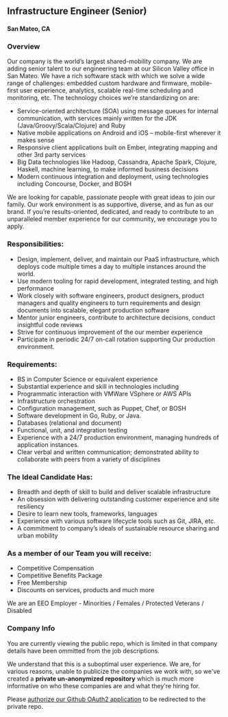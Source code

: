 ## Infrastructure Engineer (Senior)
#### San Mateo, CA

### Overview
Our company is the world’s largest shared-mobility company.  We are adding senior talent to our engineering team at our Silicon Valley office in San Mateo. We have a rich software stack with which we solve a wide range of challenges: embedded custom hardware and firmware, mobile-first user experience, analytics, scalable real-time scheduling and monitoring, etc.
The technology choices we’re standardizing on are:
+	Service-oriented architecture (SOA) using message queues for internal communication, with services mainly written for the JDK (Java/Groovy/Scala/Clojure) and Ruby
+	Native mobile applications on Android and iOS – mobile-first wherever it makes sense
+	Responsive client applications built on Ember, integrating mapping and other 3rd party services
+	Big Data technologies like Hadoop, Cassandra, Apache Spark, Clojure, Haskell, machine learning, to make informed business decisions
+	Modern continuous integration and deployment, using technologies including Concourse, Docker, and BOSH

We are looking for capable, passionate people with great ideas to join our family. Our work environment is as supportive, diverse, and as fun as our brand. If you’re results-oriented, dedicated, and ready to contribute to an unparalleled member experience for our community, we encourage you to apply.

### Responsibilities:
+	Design, implement, deliver, and maintain our PaaS infrastructure, which deploys code multiple times a day to multiple instances around the world.
+	Use modern tooling for rapid development, integrated testing, and high performance
+	Work closely with software engineers, product designers, product managers and quality engineers to turn requirements and design documents into scalable, elegant production software
+	Mentor junior engineers, contribute to architecture decisions, conduct insightful code reviews
+	Strive for continuous improvement of the our member experience
+	Participate in periodic 24/7 on-call rotation supporting Our production environment.  

### Requirements:
+	BS in Computer Science or equivalent experience
+	Substantial experience and skill in technologies including
  + Programmatic interaction with VMWare VSphere or AWS APIs
  + Infrastructure orchestration
  + Configuration management, such as Puppet, Chef, or BOSH
  + Software development in Go, Ruby, or Java.
  + Databases (relational and document)
  + Functional, unit, and integration testing
+	Experience with a 24/7 production environment, managing hundreds of application instances.
+	Clear verbal and written communication; demonstrated ability to collaborate with peers from a variety of disciplines

### The Ideal Candidate Has:
+	Breadth and depth of skill to build and deliver scalable infrastructure
+	An obsession with delivering outstanding customer experience and site resiliency
+	Desire to learn new tools, frameworks, languages
+	Experience with various software lifecycle tools such as Git, JIRA, etc.
+	A commitment to company’s ideals of sustainable resource sharing and urban mobility

### As a member of our Team you will receive:
+	Competitive Compensation
+	Competitive Benefits Package
+	Free Membership
+	Discounts on services, products and much more

We are an EEO Employer - Minorities / Females / Protected Veterans / Disabled


### Company Info
You are currently viewing the public repo, which is limited in that company details have been ommitted from the job descriptions.  
    
We understand that this is a suboptimal user experience.  We are, for various reasons, unable to publicize the companies we work with, so we've
created a **private un-anonymized repository** which is much more informative on who these companies are and what they're hiring for.  
    
Please [authorize our Github OAuth2 application](https://letsrockit.co/users/auth/github?job_id=wmlwy2fy-infrastructure-engineer-senior) to be redirected to the private repo.
